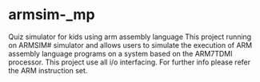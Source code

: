 # armsim-_mp
Quiz simulator for kids using arm assembly language
This project running on ARMSIM# simulator and  allows users to 
simulate the execution of ARM assembly language programs on a system based on the 
ARM7TDMI processor. This project use all i/o interfacing. For further info please refer the ARM instruction set.
